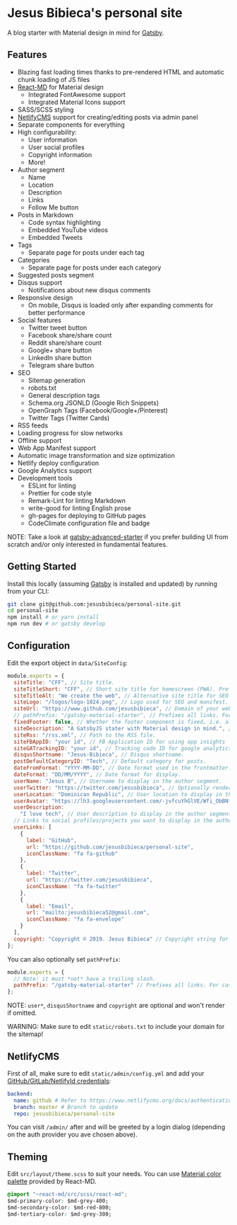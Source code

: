 # Jesus Bibieca's personal site

A blog starter with Material design in mind for [Gatsby](https://github.com/gatsbyjs/gatsby/).

## Features

- Blazing fast loading times thanks to pre-rendered HTML and automatic chunk loading of JS files
- [React-MD](https://github.com/mlaursen/react-md) for Material design
  - Integrated FontAwesome support
  - Integrated Material Icons support
- SASS/SCSS styling
- [NetlifyCMS](https://www.netlifycms.org/docs/intro/) support for creating/editing posts via admin panel
- Separate components for everything
- High configurability:
  - User information
  - User social profiles
  - Copyright information
  - More!
- Author segment
  - Name
  - Location
  - Description
  - Links
  - Follow Me button
- Posts in Markdown
  - Code syntax highlighting
  - Embedded YouTube videos
  - Embedded Tweets
- Tags
  - Separate page for posts under each tag
- Categories
  - Separate page for posts under each category
- Suggested posts segment
- Disqus support
  - Notifications about new disqus comments
- Responsive design
  - On mobile, Disqus is loaded only after expanding comments for better performance
- Social features
  - Twitter tweet button
  - Facebook share/share count
  - Reddit share/share count
  - Google+ share button
  - LinkedIn share button
  - Telegram share button
- SEO
  - Sitemap generation
  - robots.txt
  - General description tags
  - Schema.org JSONLD (Google Rich Snippets)
  - OpenGraph Tags (Facebook/Google+/Pinterest)
  - Twitter Tags (Twitter Cards)
- RSS feeds
- Loading progress for slow networks
- Offline support
- Web App Manifest support
- Automatic image transformation and size optimization
- Netlify deploy configuration
- Google Analytics support
- Development tools
  - ESLint for linting
  - Prettier for code style
  - Remark-Lint for linting Markdown
  - write-good for linting English prose
  - gh-pages for deploying to GitHub pages
  - CodeClimate configuration file and badge

NOTE: Take a look at [gatsby-advanced-starter](https://github.com/Vagr9K/gatsby-advanced-starter) if you prefer building UI from scratch and/or only interested in fundamental features.

## Getting Started

Install this locally (assuming [Gatsby](https://github.com/gatsbyjs/gatsby/) is installed and updated) by running from your CLI:

```sh
git clone git@github.com:jesusbibieca/personal-site.git
cd personal-site
npm install # or yarn install
npm run dev # or gatsby develop
```

## Configuration

Edit the export object in `data/SiteConfig`:

```js
module.exports = {
  siteTitle: "CFF", // Site title.
  siteTitleShort: "CFF", // Short site title for homescreen (PWA). Preferably should be under 12 characters to prevent truncation.
  siteTitleAlt: "We create the web", // Alternative site title for SEO.
  siteLogo: "/logos/logo-1024.png", // Logo used for SEO and manifest.
  siteUrl: "https://www.github.com/jesusbibieca", // Domain of your website without pathPrefix.
  // pathPrefix: "/gatsby-material-starter", // Prefixes all links. For cases when deployed to example.github.io/gatsby-material-starter/.
  fixedFooter: false, // Whether the footer component is fixed, i.e. always visible
  siteDescription: "A GatsbyJS stater with Material design in mind.", // Website description used for RSS feeds/meta description tag.
  siteRss: "/rss.xml", // Path to the RSS file.
  siteFBAppID: "your id", // FB Application ID for using app insights
  siteGATrackingID: "your id", // Tracking code ID for google analytics.
  disqusShortname: "Jesus-Bibieca", // Disqus shortname.
  postDefaultCategoryID: "Tech", // Default category for posts.
  dateFromFormat: "YYYY-MM-DD", // Date format used in the frontmatter.
  dateFormat: "DD/MM/YYYY", // Date format for display.
  userName: "Jesus B", // Username to display in the author segment.
  userTwitter: "https://twitter.com/jesusbibieca", // Optionally renders "Follow Me" in the UserInfo segment.
  userLocation: "Dominican Republic", // User location to display in the author segment.
  userAvatar: "https://lh3.googleusercontent.com/-jvfcuYhGlVE/Wfi_ObBNf_I/AAAAAAAAAs0/aJG7Bu4S-8wcBppn7wGEUx3i-a3BtkiqACEwYBhgL/w278-h280-p/Profile.PNG", // User avatar to display in the author segment.
  userDescription:
    "I love tech", // User description to display in the author segment.
  // Links to social profiles/projects you want to display in the author segment/navigation bar.
  userLinks: [
    {
      label: "GitHub",
      url: "https://github.com/jesusbibieca/personal-site",
      iconClassName: "fa fa-github"
    },
    {
      label: "Twitter",
      url: "https://twitter.com/jesusbibieca",
      iconClassName: "fa fa-twitter"
    },
    {
      label: "Email",
      url: "mailto:jesusbibieca52@gmail.com",
      iconClassName: "fa fa-envelope"
    }
  ],
  copyright: "Copyright © 2019. Jesus Bibieca" // Copyright string for the footer of the website and RSS feed.
};
```

You can also optionally set `pathPrefix`:

```js
module.exports = {
  // Note: it must *not* have a trailing slash.
  pathPrefix: "/gatsby-material-starter" // Prefixes all links. For cases when deployed to example.github.io/gatsby-material-starter/.
};
```

NOTE: `user*`, `disqusShortname` and `copyright` are optional and won't render if omitted.

WARNING: Make sure to edit `static/robots.txt` to include your domain for the sitemap!

## NetlifyCMS

First of all, make sure to edit `static/admin/config.yml` and add your [GitHub/GitLab/NetlifyId credentials](https://www.netlifycms.org/docs/authentication-backends/):

```yml
backend:
  name: github # Refer to https://www.netlifycms.org/docs/authentication-backends/ for auth backend list and instructions
  branch: master # Branch to update
  repo: jesusbibieca/personal-site
```

You can visit `/admin/` after and will be greeted by a login dialog (depending on the auth provider you ave chosen above).

## Theming

Edit `src/layout/theme.scss` to suit your needs.
You can use [Material color palette](https://react-md.mlaursen.com/customization/colors) provided by React-MD.

```css
@import "~react-md/src/scss/react-md";
$md-primary-color: $md-grey-400;
$md-secondary-color: $md-red-800;
$md-tertiary-color: $md-grey-300;
```
